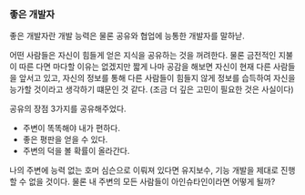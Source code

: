 ### 좋은 개발자

좋은 개발자란 개발 능력은 물론 공유와 협업에 능통한 개발자를 말하낟.

어떤 사람들은 자신이 힘들게 얻은 지식을 공유하는 것을 꺼려한다. 물론 금전적인 지불이 따른 다면 마다할 이유는 없겠지만 짧게 나마 공감을 해보면 자신이 현재 다른 사람들을 앞서고 있고, 자신의 정보를 통해 다른 사람들이 힘들지 않게 정보를 습득하여 자신을 능가할 것이라고 생각하기 떄문인 것 같다. (조금 더 깊은 고민이 필요한 것은 사실이다)

공유의 장점 3가지를 공유해주었다.
- 주변이 똑똑해야 내가 편하다.
- 좋은 평판을 얻을 수 있다.
- 주변의 덕을 볼 확률이 올라간다.

나의 주변에 능력 없는 호머 심슨으로 이뤄져 있다면 유지보수, 기능 개발을 제대로 진행할 수 없을 것이다. 물론 내 주변의 모든 사람들이 아인슈타인이라면 어떻게 될까?
